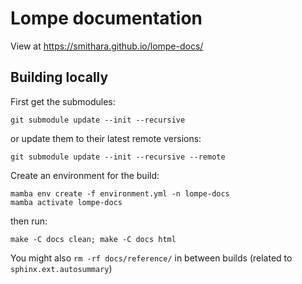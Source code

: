 # Lompe documentation

View at <https://smithara.github.io/lompe-docs/>

## Building locally

First get the submodules:
```
git submodule update --init --recursive
```

or update them to their latest remote versions:
```
git submodule update --init --recursive --remote
```

Create an environment for the build:
```
mamba env create -f environment.yml -n lompe-docs
mamba activate lompe-docs
```

then run:
```
make -C docs clean; make -C docs html
```

You might also `rm -rf docs/reference/` in between builds (related to `sphinx.ext.autosummary`)

